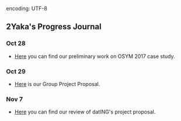 encoding: UTF-8
## 2Yaka's Progress Journal


### Oct 28

+ [Here](caseStudy.html) you can find our preliminary work on OSYM 2017 case study.

### Oct 29

+ [Here](Group_Project2Yaka.html) is our Group Project Proposal. 


### Nov 7

+ [Here](PeerReview.html) you can find our review of datING's project proposal.
